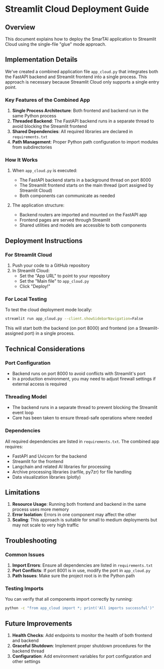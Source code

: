 # Streamlit Cloud Deployment Guide

## Overview

This document explains how to deploy the SmarTAI application to Streamlit Cloud using the single-file "glue" mode approach.

## Implementation Details

We've created a combined application file `app_cloud.py` that integrates both the FastAPI backend and Streamlit frontend into a single process. This approach is necessary because Streamlit Cloud only supports a single entry point.

### Key Features of the Combined App

1. **Single Process Architecture**: Both frontend and backend run in the same Python process
2. **Threaded Backend**: The FastAPI backend runs in a separate thread to avoid blocking the Streamlit frontend
3. **Shared Dependencies**: All required libraries are declared in `requirements.txt`
4. **Path Management**: Proper Python path configuration to import modules from subdirectories

### How It Works

1. When `app_cloud.py` is executed:
   - The FastAPI backend starts in a background thread on port 8000
   - The Streamlit frontend starts on the main thread (port assigned by Streamlit Cloud)
   - Both components can communicate as needed

2. The application structure:
   - Backend routers are imported and mounted on the FastAPI app
   - Frontend pages are served through Streamlit
   - Shared utilities and models are accessible to both components

## Deployment Instructions

### For Streamlit Cloud

1. Push your code to a GitHub repository
2. In Streamlit Cloud:
   - Set the "App URL" to point to your repository
   - Set the "Main file" to `app_cloud.py`
   - Click "Deploy!"

### For Local Testing

To test the cloud deployment mode locally:

```bash
streamlit run app_cloud.py --client.showSidebarNavigation=False
```

This will start both the backend (on port 8000) and frontend (on a Streamlit-assigned port) in a single process.

## Technical Considerations

### Port Configuration

- Backend runs on port 8000 to avoid conflicts with Streamlit's port
- In a production environment, you may need to adjust firewall settings if external access is required

### Threading Model

- The backend runs in a separate thread to prevent blocking the Streamlit event loop
- Care has been taken to ensure thread-safe operations where needed

### Dependencies

All required dependencies are listed in `requirements.txt`. The combined app requires:

- FastAPI and Uvicorn for the backend
- Streamlit for the frontend
- Langchain and related AI libraries for processing
- Archive processing libraries (rarfile, py7zr) for file handling
- Data visualization libraries (plotly)

## Limitations

1. **Resource Usage**: Running both frontend and backend in the same process uses more memory
2. **Error Isolation**: Errors in one component may affect the other
3. **Scaling**: This approach is suitable for small to medium deployments but may not scale to very high traffic

## Troubleshooting

### Common Issues

1. **Import Errors**: Ensure all dependencies are listed in `requirements.txt`
2. **Port Conflicts**: If port 8001 is in use, modify the port in `app_cloud.py`
3. **Path Issues**: Make sure the project root is in the Python path

### Testing Imports

You can verify that all components import correctly by running:

```bash
python -c "from app_cloud import *; print('All imports successful')"
```

## Future Improvements

1. **Health Checks**: Add endpoints to monitor the health of both frontend and backend
2. **Graceful Shutdown**: Implement proper shutdown procedures for the backend thread
3. **Configuration**: Add environment variables for port configuration and other settings